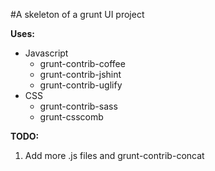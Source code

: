 #A skeleton of a grunt UI project

**Uses:**
- Javascript
  - grunt-contrib-coffee
  - grunt-contrib-jshint
  - grunt-contrib-uglify
- CSS  
  - grunt-contrib-sass
  - grunt-csscomb

**TODO:**
1. Add more .js files and grunt-contrib-concat

